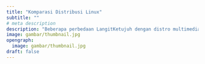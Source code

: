 ```yaml
---
title: "Komparasi Distribusi Linux"
subtitle: ""
# meta description
description: "Beberapa perbedaan LangitKetujuh dengan distro multimedia lain."
image: gambar/thumbnail.jpg
opengraph:
  image: gambar/thumbnail.jpg
draft: false
---
```

